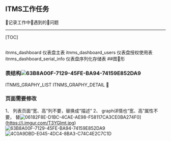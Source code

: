 ## ITMS工作任务

记录工作中遇到的问题

-------------------
[TOC]
##
itnms_dashboard 仪表盘主表
itnms_dashboard_users  仪表盘授权使用表
itnms_dashboard_serial_info 仪表盘序列化存储表
##图形
### 表结构![63B8A00F-7129-45FE-BA94-74159E852DA9](https://i.imgur.com/KGNHDeG.jpg)
ITNMS_GRAPHY_LIST
ITNMS_GRAPHY_DETAIL 
### 页面需要修改
1、 列表页面“宽、高”列不要，替换成“描述”
2、 graph详情也“宽、高”属性不要， 替![06182F8E-D1BC-4CAE-AE98-F58117CA3CE0](https://i.imgur.com/LTmQCfM.jpg)BA274F0](https://i.imgur.com/T3YGlmt.jpg)
![63B8A00F-7129-45FE-BA94-74159E852DA9](https://i.imgur.com/inNLtl0.jpg)
![4C0A9DBD-E045-4DC4-8BA3-C74C4E2C7C1D](https://i.imgur.com/DNosqLw.jpg)
